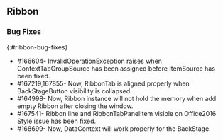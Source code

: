## Ribbon

### Bug Fixes
{:#ribbon-bug-fixes} 

* \#166604- InvalidOperationException raises when ContextTabGroupSource has been assigned before ItemSource has been fixed.
* \#167219,167855- Now, RibbonTab is aligned properly when BackStageButton visibility is collapsed.​​​
* \#164998- Now, Ribbon instance will not hold the memory when add empty Ribbon after closing the window.
* \#167541- Ribbon line and RibbonTabPanelItem visible on Office2016 Style issue has been fixed.
* \#168699- Now, DataContext will work properly for the BackStage.

